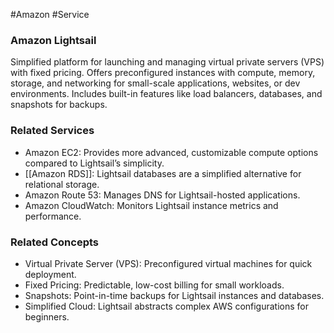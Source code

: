 #Amazon #Service 
### Amazon Lightsail

Simplified platform for launching and managing virtual private servers (VPS) with fixed pricing. Offers preconfigured instances with compute, memory, storage, and networking for small-scale applications, websites, or dev environments. Includes built-in features like load balancers, databases, and snapshots for backups.

### Related Services

- Amazon EC2: Provides more advanced, customizable compute options compared to Lightsail’s simplicity.
- [[Amazon RDS]]: Lightsail databases are a simplified alternative for relational storage.
- Amazon Route 53: Manages DNS for Lightsail-hosted applications.
- Amazon CloudWatch: Monitors Lightsail instance metrics and performance.

### Related Concepts

- Virtual Private Server (VPS): Preconfigured virtual machines for quick deployment.
- Fixed Pricing: Predictable, low-cost billing for small workloads.
- Snapshots: Point-in-time backups for Lightsail instances and databases.
- Simplified Cloud: Lightsail abstracts complex AWS configurations for beginners.